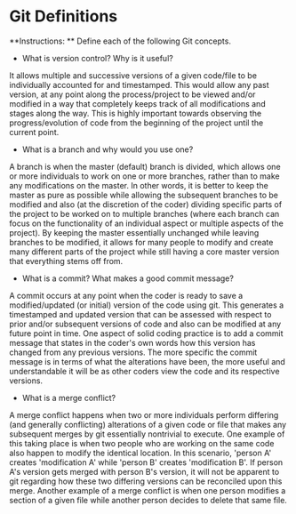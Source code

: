 # Git Definitions

**Instructions: ** Define each of the following Git concepts.

* What is version control?  Why is it useful?

It allows multiple and successive versions of a given code/file to be individually accounted for and timestamped.  This would allow any past version, at any point along the process/project to be viewed and/or modified in a way that completely keeps track of all modifications and stages along the way.  This is highly important towards observing the progress/evolution of code from the beginning of the project until the current point.


* What is a branch and why would you use one?

A branch is when the master (default) branch is divided, which allows one or more individuals to work on one or more branches, rather than to make any modifications on the master.  In other words, it is better to keep the master as pure as possible while allowing the subsequent branches to be modified and also (at the discretion of the coder) dividing specific parts of the project to be worked on to multiple branches (where each branch can focus on the functionality of an individual aspect or multiple aspects of the project). By keeping the master essentially unchanged while leaving branches to be modified, it allows for many people to modify and create many different parts of the project while still having a core master version that everything stems off from.


* What is a commit? What makes a good commit message?

A commit occurs at any point when the coder is ready to save a modified/updated (or initial) version of the code using git.  This generates a timestamped and updated version that can be assessed with respect to prior and/or subsequent versions of code and also can be modified at any future point in time.  One aspect of solid coding practice is to add a commit message that states in the coder's own words how this version has changed from any previous versions.  The more specific the commit message is in terms of what the alterations have been, the more useful and understandable it will be as other coders view the code and its respective versions.



* What is a merge conflict?

A merge conflict happens when two or more individuals perform differing (and generally conflicting) alterations of a given code or file that makes any subsequent merges by git essentially nontrivial to execute.  One example of this taking place is when two people who are working on the same code also happen to modify the identical location.  In this scenario, 'person A' creates 'modification A' while 'person B' creates 'modification B'.  If person A's version gets merged with person B's version, it will not be apparent to git regarding how these two differing versions can be reconciled upon this merge.  Another example of a merge conflict is when one person modifies a section of a given file while another person decides to delete that same file.  

